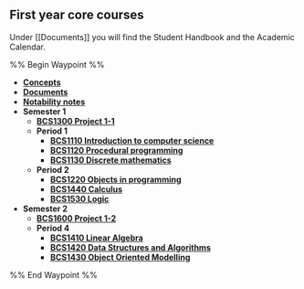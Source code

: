 ## First year core courses
Under [[Documents]] you will find the Student Handbook and the  Academic Calendar. 

%% Begin Waypoint %%
- **[Concepts](./Concepts/Concepts.md)**
- **[Documents](./Documents/Documents.md)**
- **[Notability notes](./Notability%20notes/Notability%20notes.md)**
- **Semester 1**
	- **[BCS1300 Project 1-1](./Semester%201/BCS1300%20Project%201-1/BCS1300%20Project%201-1.md)**
	- **Period 1**
		- **[BCS1110 Introduction to computer science](./Semester%201/Period%201/BCS1110%20Introduction%20to%20computer%20science/BCS1110%20Introduction%20to%20computer%20science.md)**
		- **[BCS1120 Procedural programming](./Semester%201/Period%201/BCS1120%20Procedural%20programming/BCS1120%20Procedural%20programming.md)**
		- **[BCS1130 Discrete mathematics](./Semester%201/Period%201/BCS1130%20Discrete%20mathematics/BCS1130%20Discrete%20mathematics.md)**
	- **Period 2**
		- **[BCS1220 Objects in programming](./Semester%201/Period%202/BCS1220%20Objects%20in%20programming/BCS1220%20Objects%20in%20programming.md)**
		- **[BCS1440 Calculus](./Semester%201/Period%202/BCS1440%20Calculus/BCS1440%20Calculus.md)**
		- **[BCS1530 Logic](./Semester%201/Period%202/BCS1530%20Logic/BCS1530%20Logic.md)**
- **Semester 2**
	- **[BCS1600 Project 1-2](./Semester%202/BCS1600%20Project%201-2/BCS1600%20Project%201-2.md)**
	- **Period 4**
		- **[BCS1410 Linear Algebra](./Semester%202/Period%204/BCS1410%20Linear%20Algebra/BCS1410%20Linear%20Algebra.md)**
		- **[BCS1420 Data Structures and Algorithms](./Semester%202/Period%204/BCS1420%20Data%20Structures%20and%20Algorithms/BCS1420%20Data%20Structures%20and%20Algorithms.md)**
		- **[BCS1430 Object Oriented Modelling](./Semester%202/Period%204/BCS1430%20Object%20Oriented%20Modelling/BCS1430%20Object%20Oriented%20Modelling.md)**

%% End Waypoint %%


